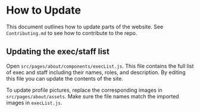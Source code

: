 # How to Update

This document outlines how to update parts of the website. See `Contributing.md` to see how to contribute to the repo. 

## Updating the exec/staff list

Open `src/pages/about/components/execList.js`. This file contains the full list of exec and staff including their names,
roles, and description. By editing this file you can update the contents of the site.

To update profile pictures, replace the corresponding images in `src/pages/about/assets`. Make sure the file names match
the imported images in `execList.js`.

